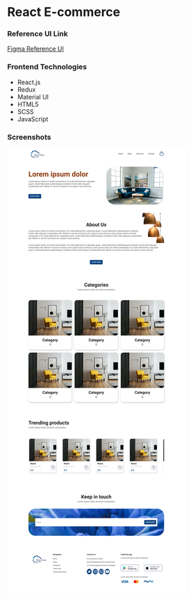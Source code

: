 # React E-commerce

### Reference UI Link
[Figma Reference UI](https://www.figma.com/community/file/1311447601949155978)

### Frontend Technologies
- React.js
- Redux
- Material UI
- HTML5
- SCSS
- JavaScript

### Screenshots
![Home Page](images/screenshot_home.jpeg)